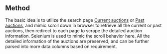 ## Method

The basic idea is to utilize the search page <a href="https://www.kollerauktionen.ch/en/object-search.htm">Current auctions</a> or <a href="https://www.kollerauktionen.ch/en/object-search-archive.htm">Past auctions</a>, and mimic scroll down in browser to retrieve all the current or past auctions, then redirect to each page to scrape the detailed auction information. Selenium is used to mimic the scroll behavior here. All the detailed information of the auctions are preserved, and can be further parsed into more data columns based on requirement.
